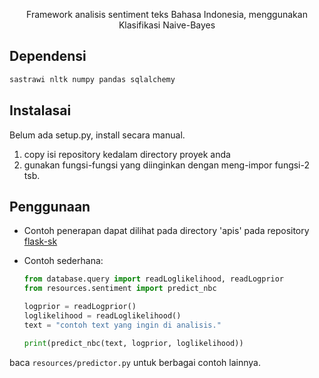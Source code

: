 <p align=center>Framework analisis sentiment teks Bahasa Indonesia, menggunakan Klasifikasi Naive-Bayes</p>

## Dependensi

```python
sastrawi nltk numpy pandas sqlalchemy
```

## Instalasai
Belum ada setup.py, install secara manual.
1. copy isi repository kedalam directory proyek anda
1. gunakan fungsi-fungsi yang diinginkan dengan meng-impor fungsi-2 tsb.

## Penggunaan
- Contoh penerapan dapat dilihat pada directory 'apis' pada repository [flask-sk](https://github.com/GazDuckington/flask-sk)

- Contoh sederhana:
  ```python
  from database.query import readLoglikelihood, readLogprior
  from resources.sentiment import predict_nbc
  
  logprior = readLogprior()
  loglikelihood = readLoglikelihood()
  text = "contoh text yang ingin di analisis."
  
  print(predict_nbc(text, logprior, loglikelihood))
  ```
baca ```resources/predictor.py``` untuk berbagai contoh lainnya.
